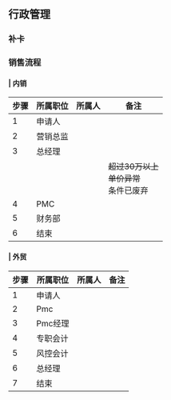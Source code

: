 

## 行政管理


### 补卡





### 销售流程

#### | 内销
| 步骤 | 所属职位 | 所属人 | 备注                                                |
| ---- | -------- | ------ | --------------------------------------------------- |
| 1    | 申请人   |        |                                                     |
| 2    | 营销总监 |        |                                                     |
| 3    | 总经理   |        |                                                     |
|      |          |        | ~~超过30万以上~~<br />~~单价异常~~ <br />条件已废弃 |
| 4    | PMC      |        |                                                     |
| 5    | 财务部   |        |                                                     |
| 6    | 结束     |        |                                                     |

#### | 外贸

| 步骤 | 所属职位 | 所属人 | 备注 |
| ---- | -------- | ------ | ---- |
| 1    | 申请人   |        |      |
| 2    | Pmc      |        |      |
| 3    | Pmc经理  |        |      |
| 4    | 专职会计 |        |      |
| 5    | 风控会计 |        |      |
| 6    | 总经理   |        |      |
| 7    | 结束     |        |      |